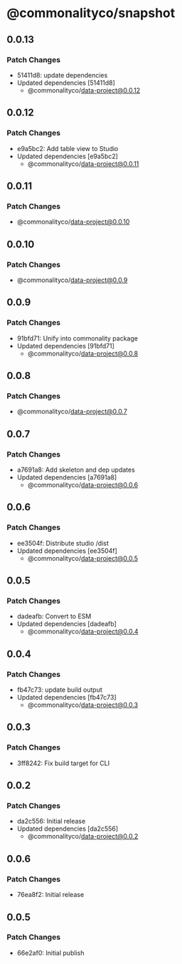 # @commonalityco/snapshot

## 0.0.13

### Patch Changes

- 51411d8: update dependencies
- Updated dependencies [51411d8]
  - @commonalityco/data-project@0.0.12

## 0.0.12

### Patch Changes

- e9a5bc2: Add table view to Studio
- Updated dependencies [e9a5bc2]
  - @commonalityco/data-project@0.0.11

## 0.0.11

### Patch Changes

- @commonalityco/data-project@0.0.10

## 0.0.10

### Patch Changes

- @commonalityco/data-project@0.0.9

## 0.0.9

### Patch Changes

- 91bfd71: Unify into commonality package
- Updated dependencies [91bfd71]
  - @commonalityco/data-project@0.0.8

## 0.0.8

### Patch Changes

- @commonalityco/data-project@0.0.7

## 0.0.7

### Patch Changes

- a7691a8: Add skeleton and dep updates
- Updated dependencies [a7691a8]
  - @commonalityco/data-project@0.0.6

## 0.0.6

### Patch Changes

- ee3504f: Distribute studio /dist
- Updated dependencies [ee3504f]
  - @commonalityco/data-project@0.0.5

## 0.0.5

### Patch Changes

- dadeafb: Convert to ESM
- Updated dependencies [dadeafb]
  - @commonalityco/data-project@0.0.4

## 0.0.4

### Patch Changes

- fb47c73: update build output
- Updated dependencies [fb47c73]
  - @commonalityco/data-project@0.0.3

## 0.0.3

### Patch Changes

- 3ff8242: Fix build target for CLI

## 0.0.2

### Patch Changes

- da2c556: Initial release
- Updated dependencies [da2c556]
  - @commonalityco/data-project@0.0.2

## 0.0.6

### Patch Changes

- 76ea8f2: Initial release

## 0.0.5

### Patch Changes

- 66e2af0: Initial publish
